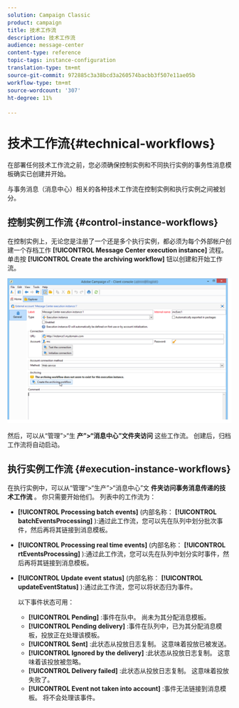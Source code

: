 ```yaml
---
solution: Campaign Classic
product: campaign
title: 技术工作流
description: 技术工作流
audience: message-center
content-type: reference
topic-tags: instance-configuration
translation-type: tm+mt
source-git-commit: 972885c3a38bcd3a260574bacbb3f507e11ae05b
workflow-type: tm+mt
source-wordcount: '307'
ht-degree: 11%

---
```



# 技术工作流{#technical-workflows}

在部署任何技术工作流之前，您必须确保控制实例和不同执行实例的事务性消息模板确实已创建并开始。

与事务消息（消息中心）相关的各种技术工作流在控制实例和执行实例之间被划分。

## 控制实例工作流 {#control-instance-workflows}

在控制实例上，无论您是注册了一个还是多个执行实例，都必须为每个外部帐户创建一个存档工作 **[!UICONTROL Message Center execution instance]** 流程。 单击按 **[!UICONTROL Create the archiving workflow]** 钮以创建和开始工作流。

![](assets/messagecenter_archiving_002.png)

然后，可以从“管理”>“生 **产”>“消息中心”文件夹访问** 这些工作流。 创建后，归档工作流将自动启动。

<!--**Minimal architecture**

Once the control and execution modules are installed on the same instance, you must create the archiving workflow using the deployment wizard. Click the **[!UICONTROL Create the archiving workflow]** button to create and start the workflow.

![](assets/messagecenter_archiving_001.png)-->

## 执行实例工作流 {#execution-instance-workflows}

在执行实例中，可以从“管理”>“生产”>“消息中心”文 **件夹访问事务消息传递的技术工作流** 。 你只需要开始他们。 列表中的工作流为：

* **[!UICONTROL Processing batch events]** (内部名称： **[!UICONTROL batchEventsProcessing]** ):通过此工作流，您可以先在队列中划分批次事件，然后再将其链接到消息模板。
* **[!UICONTROL Processing real time events]** (内部名称： **[!UICONTROL rtEventsProcessing]** ):通过此工作流，您可以先在队列中划分实时事件，然后再将其链接到消息模板。
* **[!UICONTROL Update event status]** (内部名称： **[!UICONTROL updateEventStatus]** ):通过此工作流，您可以将状态归为事件。

   以下事件状态可用：

   * **[!UICONTROL Pending]** :事件在队中。 尚未为其分配消息模板。
   * **[!UICONTROL Pending delivery]** :事件在队列中，已为其分配消息模板，投放正在处理该模板。
   * **[!UICONTROL Sent]** :此状态从投放日志复制。 这意味着投放已被发送。
   * **[!UICONTROL Ignored by the delivery]** :此状态从投放日志复制。 这意味着该投放被忽略。
   * **[!UICONTROL Delivery failed]** :此状态从投放日志复制。 这意味着投放失败了。
   * **[!UICONTROL Event not taken into account]** :事件无法链接到消息模板。 将不会处理该事件。

